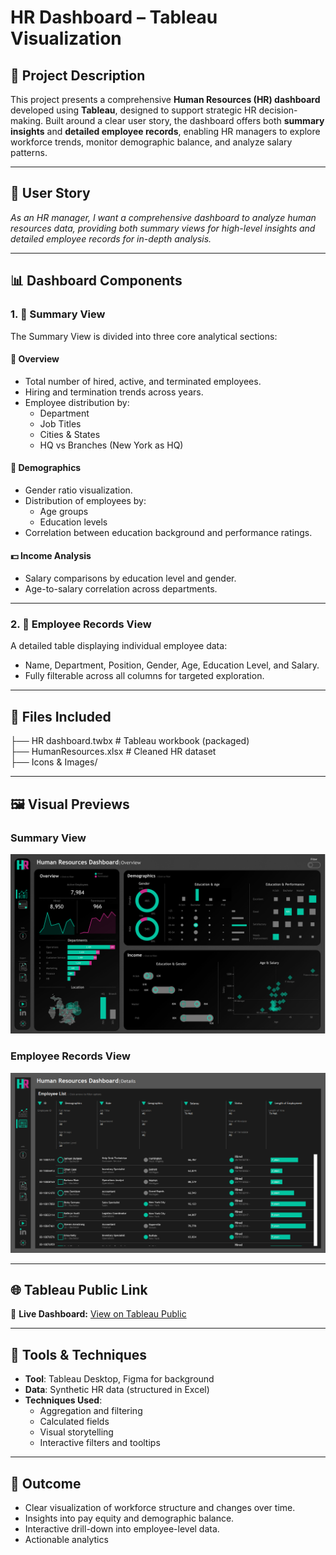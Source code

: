 # HR Dashboard – Tableau Visualization

## 📘 Project Description

This project presents a comprehensive **Human Resources (HR) dashboard** developed using **Tableau**, designed to support strategic HR decision-making. Built around a clear user story, the dashboard offers both **summary insights** and **detailed employee records**, enabling HR managers to explore workforce trends, monitor demographic balance, and analyze salary patterns.

---

## 👤 User Story

_As an HR manager, I want a comprehensive dashboard to analyze human resources data, providing both summary views for high-level insights and detailed employee records for in-depth analysis._

---

## 📊 Dashboard Components

### 1. 📍 Summary View

The Summary View is divided into three core analytical sections:

#### 🧾 Overview
- Total number of hired, active, and terminated employees.
- Hiring and termination trends across years.
- Employee distribution by:
  - Department  
  - Job Titles  
  - Cities & States  
  - HQ vs Branches (New York as HQ)

#### 👥 Demographics
- Gender ratio visualization.
- Distribution of employees by:
  - Age groups  
  - Education levels
- Correlation between education background and performance ratings.

#### 💵 Income Analysis
- Salary comparisons by education level and gender.
- Age-to-salary correlation across departments.

---

### 2. 📄 Employee Records View

A detailed table displaying individual employee data:
- Name, Department, Position, Gender, Age, Education Level, and Salary.
- Fully filterable across all columns for targeted exploration.

---

## 📁 Files Included
├── HR dashboard.twbx # Tableau workbook (packaged)  
├── HumanResources.xlsx # Cleaned HR dataset  
├── Icons & Images/

---

## 🖼️ Visual Previews

### Summary View  
![HRSummary](Icons%20&%20Images/HRSummary.png)

### Employee Records View  
![HRDetails](Icons%20&%20Images/HRDetails.png)

---

## 🌐 Tableau Public Link

🔗 **Live Dashboard:** [View on Tableau Public](https://public.tableau.com/app/profile/your-dashboard-link)

---

## 📌 Tools & Techniques

- **Tool**: Tableau Desktop, Figma for background  
- **Data**: Synthetic HR data (structured in Excel)  
- **Techniques Used**:
  - Aggregation and filtering  
  - Calculated fields  
  - Visual storytelling  
  - Interactive filters and tooltips

---

## 🎯 Outcome

- Clear visualization of workforce structure and changes over time.  
- Insights into pay equity and demographic balance.  
- Interactive drill-down into employee-level data.  
- Actionable analytics
